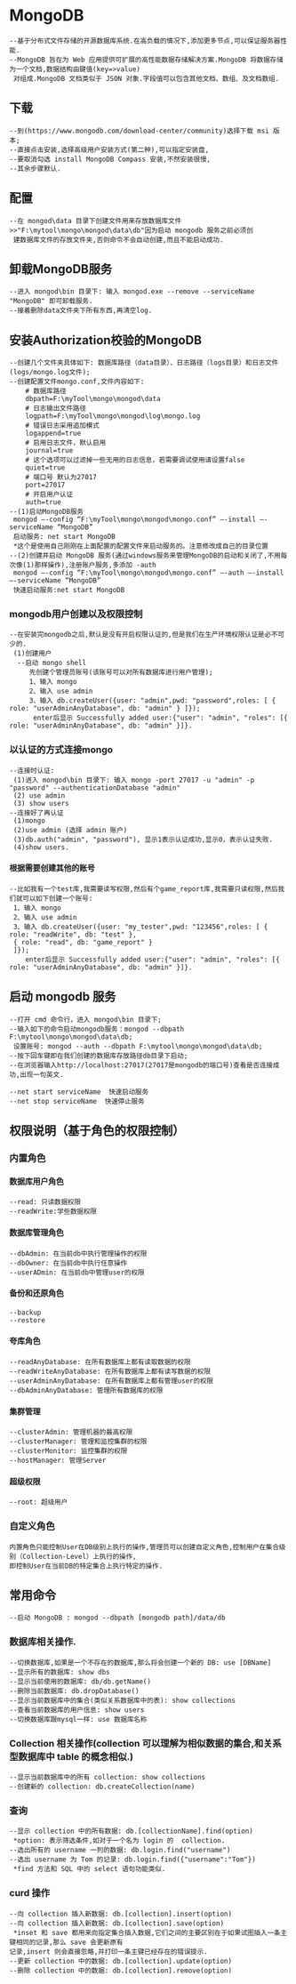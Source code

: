 # MongoDB
	--基于分布式文件存储的开源数据库系统.在高负载的情况下,添加更多节点,可以保证服务器性能.
	--MongoDB 旨在为 Web 应用提供可扩展的高性能数据存储解决方案.MongoDB 将数据存储为一个文档,数据结构由键值(key=>value)
	 对组成.MongoDB 文档类似于 JSON 对象.字段值可以包含其他文档、数组、及文档数组.

## 下载
	--到(https://www.mongodb.com/download-center/community)选择下载 msi 版本;
	--直接点击安装,选择高级用户安装方式(第二种),可以指定安装盘,
	--要取消勾选 install MongoDB Compass 安装,不然安装很慢,
	--其余步骤默认.

## 配置
	--在 mongod\data 目录下创建文件用来存放数据库文件>>"F:\mytool\mongo\mongod\data\db"因为启动 mongodb 服务之前必须创
	 建数据库文件的存放文件夹,否则命令不会自动创建,而且不能启动成功.

## 卸载MongoDB服务
	--进入 mongod\bin 目录下: 输入 mongod.exe --remove --serviceName "MongoDB" 即可卸载服务.
	--接着删除data文件夹下所有东西,再清空log.
	
## 安装Authorization校验的MongoDB
	--创建几个文件夹具体如下: 数据库路径（data目录）、日志路径（logs目录）和日志文件(logs/mongo.log文件);
	--创建配置文件mongo.conf,文件内容如下:
		# 数据库路径
		dbpath=F:\myTool\mongo\mongod\data
		# 日志输出文件路径
		logpath=F:\myTool\mongo\mongod\log\mongo.log
		# 错误日志采用追加模式
		logappend=true
		# 启用日志文件，默认启用
		journal=true
		# 这个选项可以过滤掉一些无用的日志信息，若需要调试使用请设置false
		quiet=true
		# 端口号 默认为27017
		port=27017
		# 开启用户认证
		auth=true
	--(1)启动MongoDB服务 
	 mongod –-config “F:\myTool\mongo\mongod\mongo.conf” –-install –-serviceName “MongoDB” 
	 启动服务: net start MongoDB
	 *这个是使用自己刚刚在上面配置的配置文件来启动服务的。注意修改成自己的目录位置
	--(2)创建并启动 MongoDB 服务(通过windows服务来管理MongoDB的启动和关闭了,不用每次像(1)那样操作),注册账户服务,多添加 -auth
	 mongod –-config “F:\myTool\mongo\mongod\mongo.conf” –-auth –-install –-serviceName “MongoDB” 
	 快速启动服务:net start MongoDB
### mongodb用户创建以及权限控制
	--在安装完mongodb之后,默认是没有开启权限认证的,但是我们在生产环境权限认证是必不可少的.
	 (1)创建用户
	  --启动 mongo shell
		 先创建个管理员账号(该账号可以对所有数据库进行用户管理);
		 1、输入 mongo
		 2、输入 use admin
		 3、输入 db.createUser({user: "admin",pwd: "password",roles: [ { role: "userAdminAnyDatabase", db: "admin" } ]});
		  enter后显示 Successfully added user:{"user": "admin", "roles": [{ role: "userAdminAnyDatabase", db: "admin" }]}.
	
### 以认证的方式连接mongo
	--连接时认证:
	 (1)进入 mongod\bin 目录下: 输入 mongo -port 27017 -u "admin" -p "password" --authenticationDatabase "admin"
	 (2) use admin
	 (3) show users
	--连接好了再认证
	 (1)mongo
	 (2)use admin (选择 admin 账户)
	 (3)db.auth("admin", "password"), 显示1表示认证成功,显示0，表示认证失败.
	 (4)show users.
#### 根据需要创建其他的账号
	--比如我有一个test库,我需要读写权限,然后有个game_report库,我需要只读权限,然后我们就可以如下创建一个账号:
	 1、输入 mongo
	 2、输入 use admin
	 3、输入 db.createUser({user: "my_tester",pwd: "123456",roles: [ { role: "readWrite", db: "test" }, 
	 { role: "read", db: "game_report" }
	 ]});
		enter后显示 Successfully added user:{"user": "admin", "roles": [{ role: "userAdminAnyDatabase", db: "admin" }]}.

## 启动 mongodb 服务
	--打开 cmd 命令行，进入 mongod\bin 目录下;
	--输入如下的命令启动mongodb服务：mongod --dbpath F:\mytool\mongo\mongod\data\db;
	 设置账号: mongod --auth --dbpath F:\mytool\mongo\mongod\data\db;
	--按下回车键即在我们创建的数据库存放路径db目录下启动;
	--在浏览器输入http://localhost:27017(27017是mongodb的端口号)查看是否连接成功,出现一句英文.
	
	--net start serviceName  快速启动服务
	--net stop serviceName  快速停止服务

## 权限说明（基于角色的权限控制）
### 内置角色
#### 数据库用户角色
	--read: 只读数据权限
	--readWrite:学些数据权限
#### 数据库管理角色
	--dbAdmin: 在当前db中执行管理操作的权限
	--dbOwner: 在当前db中执行任意操作
	--userADmin: 在当前db中管理user的权限
#### 备份和还原角色
	--backup
	--restore
#### 夸库角色
	--readAnyDatabase: 在所有数据库上都有读取数据的权限
	--readWriteAnyDatabase: 在所有数据库上都有读写数据的权限
	--userAdminAnyDatabase: 在所有数据库上都有管理user的权限
	--dbAdminAnyDatabase: 管理所有数据库的权限
#### 集群管理
	--clusterAdmin: 管理机器的最高权限
	--clusterManager: 管理和监控集群的权限
	--clusterMonitor: 监控集群的权限
	--hostManager: 管理Server
#### 超级权限
	--root: 超级用户
### 自定义角色
	内置角色只能控制User在DB级别上执行的操作,管理员可以创建自定义角色,控制用户在集合级别（Collection-Level）上执行的操作,
	即控制User在当前DB的特定集合上执行特定的操作.

	
## 常用命令
	--启动 MongoDB : mongod --dbpath [mongodb path]/data/db
### 数据库相关操作.
	--切换数据库,如果是一个不存在的数据库,那么将会创建一个新的 DB: use [DBName]
	--显示所有的数据库: show dbs
	--显示当前使用的数据库: db/db.getName()
	--删除当前数据库: db.dropDatabase()
	--显示当前数据库中的集合(类似关系数据库中的表): show collections
	--查看当前数据库的用户信息: show users
	--切换数据库跟mysql一样: use 数据库名称
	
### Collection 相关操作(collection 可以理解为相似数据的集合,和关系型数据库中 table 的概念相似.)
	--显示当前数据库中的所有 collection: show collections
	--创建新的 collection: db.createCollection(name)

### 查询
	--显示 collection 中的所有数据: db.[collectionName].find(option)
	 *option: 表示筛选条件,如对于一个名为 login 的  collection.
	--选出所有的 username 一列的数据: db.login.find("username")
	--选出 username 为 Tom 的记录: db.login.find({"username":"Tom"})
	 *find 方法和 SQL 中的 select 语句功能类似.

### curd 操作
	--向 collection 插入新数据: db.[collection].insert(option)
	--向 collection 插入新数据: db.[collection].save(option)
	 *inset 和 save 都用来向指定集合插入数据,它们之间的主要区别在于如果试图插入一条主键相同的记录,那么 save 会更新原有
	记录,insert 则会直接忽略,并打印一条主键已经存在的错误提示.
	--更新 collection 中的数据: db.[collection].update(option)
	--删除 collection 中的数据: db.[collection].remove(option)


	